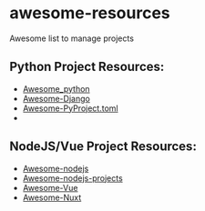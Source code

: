 # awesome-resources
Awesome list to manage projects


## Python Project Resources:

* [Awesome_python](https://github.com/vinta/awesome-python)
* [Awesome-Django](https://github.com/wsvincent/awesome-django)
* [Awesome-PyProject.toml](https://github.com/carlosperate/awesome-pyproject)
* 


## NodeJS/Vue Project Resources:

* [Awesome-nodejs](https://github.com/sindresorhus/awesome-nodejs)
* [Awesome-nodejs-projects](https://github.com/sqreen/awesome-nodejs-projects)
* [Awesome-Vue](https://github.com/vuejs/awesome-vue)
* [Awesome-Nuxt](https://github.com/nuxt-community/awesome-nuxt)
